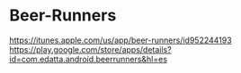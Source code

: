 # Beer-Runners
https://itunes.apple.com/us/app/beer-runners/id952244193
https://play.google.com/store/apps/details?id=com.edatta.android.beerrunners&hl=es
